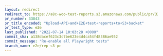```yaml
---
layout: redirect
redirect_to: https://a8c-woo-test-reports.s3.amazonaws.com/public/pr/33843/e2e/index.html
pr_number: 33843
pr_title_encoded: "Upload+API+and+E2E+test+reports+to+S3+bucket"
pr_test_type: e2e
last_published: "2022-07-14 10:03:28 +0000"
commit_sha: a138dacef623c3c7be623e4d4ca54f48386ae952
commit_message: "Re-enable all Playwright tests"
branch_name: e2e/rep-s3-pr
---
```

